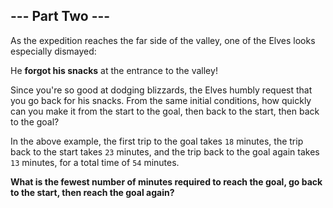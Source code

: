 ## --- Part Two ---
As the expedition reaches the far side of the valley, one of the Elves looks especially dismayed:
 
He **forgot his snacks** at the entrance to the valley!
 
Since you're so good at dodging blizzards, the Elves humbly request that you go back for his snacks. From the same initial conditions, how quickly can you make it from the start to the goal, then back to the start, then back to the goal?
 
In the above example, the first trip to the goal takes `18` minutes, the trip back to the start takes `23` minutes, and the trip back to the goal again takes `13` minutes, for a total time of `54` minutes.
 
**What is the fewest number of minutes required to reach the goal, go back to the start, then reach the goal again?**
 
